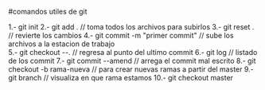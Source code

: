 #comandos utiles de git 

1.- git init 
2.- git add . // toma todos los archivos para subirlos 
3.- git reset . // revierte los cambios
4.- git commit -m "primer commit" // sube los archivos a la estacion de trabajo     
5.- git checkout --. // regresa al punto del ultimo commit 
6.- git log // listado de los commit 
7.- git commit --amend // arrega el commit mal escrito 
8.- git checkout -b rama-nueva // para crear nuevas ramas a partir del master 
9.- git branch // visualiza en que rama estamos 
10.- git checkout master 